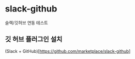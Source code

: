 # slack-github
슬랙/깃허브 연동 테스트

## 깃 허브 플러그인 설치
(Slack + GitHub)[https://github.com/marketplace/slack-github]
